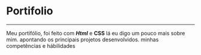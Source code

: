 # Portifolio
---
Meu portifólio, foi feito com ***Html*** e **CSS**
lá eu digo um pouco mais sobre mim. apontando os principais
projetos desenvolvidos. minhas competências e hábilidades
